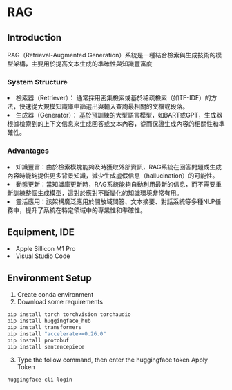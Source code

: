 # RAG

## Introduction

RAG（Retrieval-Augmented Generation）系統是一種結合檢索與生成技術的模型架構，主要用於提高文本生成的準確性與知識豐富度

### System Structure

<li>檢索器（Retriever）：
通常採用密集檢索或基於稀疏檢索（如TF-IDF）的方法，快速從大規模知識庫中篩選出與輸入查詢最相關的文檔或段落。
<li>生成器（Generator）：
基於預訓練的大型語言模型，如BART或GPT，生成器根據檢索到的上下文信息來生成回答或文本內容，從而保證生成內容的相關性和準確性。

### Advantages

<li>知識豐富：由於檢索模塊能夠及時獲取外部資訊，RAG系統在回答問題或生成內容時能夠提供更多背景知識，減少生成虛假信息（hallucination）的可能性。
<li>動態更新：當知識庫更新時，RAG系統能夠自動利用最新的信息，而不需要重新訓練整個生成模型，這對於應對不斷變化的知識環境非常有用。
<li>靈活應用：該架構廣泛應用於開放域問答、文本摘要、對話系統等多種NLP任務中，提升了系統在特定領域中的專業性和準確性。

## Equipment, IDE

<li>Apple Sillicon M1 Pro
<li>Visual Studio Code

## Environment Setup

1. Create conda environment
2. Download some requirements

```bash
pip install torch torchvision torchaudio
pip install huggingface_hub
pip install transformers
pip install "accelerate>=0.26.0"
pip install protobuf
pip install sentencepiece
```

3. Type the follow command, then enter the huggingface token <a urls="https://huggingface.co/docs/hub/security-tokens">Apply Token</a>

```bash
huggingface-cli login
```
